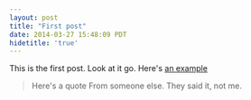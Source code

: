 ```yaml
---
layout: post
title: "First post"
date: 2014-03-27 15:48:09 PDT
hidetitle: 'true'
---
```


This is the first post. Look at it go. Here's [an example](http://example.com/ "example!") 

> Here's a quote
> From someone else.
> They said it, not me.